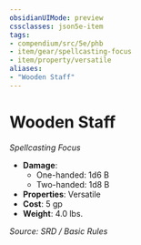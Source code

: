 ```yaml
---
obsidianUIMode: preview
cssclasses: json5e-item
tags:
- compendium/src/5e/phb
- item/gear/spellcasting-focus
- item/property/versatile
aliases: 
- "Wooden Staff"
---
```

# Wooden Staff
*Spellcasting Focus*  

- **Damage**:
  - One-handed: 1d6 B
  - Two-handed: 1d8 B
- **Properties**: Versatile
- **Cost**: 5 gp
- **Weight**: 4.0 lbs.

*Source: SRD / Basic Rules*